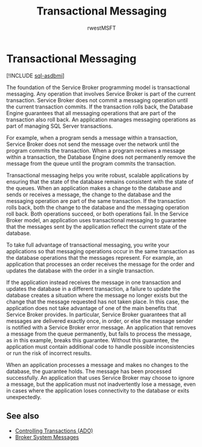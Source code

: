 ﻿---
title: Transactional Messaging
description: "The foundation of the Service Broker programming model is transactional messaging."
ms.prod: sql
ms.technology: configuration
ms.topic: conceptual
author: rwestMSFT
ms.author: randolphwest
ms.reviewer: mikeray, maghan
ms.date: "03/30/2022"
---

# Transactional Messaging

[!INCLUDE [sql-asdbmi](../../includes/applies-to-version/sql-asdbmi.md)]

The foundation of the Service Broker programming model is transactional messaging. Any operation that involves Service Broker is part of the current transaction. Service Broker does not commit a messaging operation until the current transaction commits. If the transaction rolls back, the Database Engine guarantees that all messaging operations that are part of the transaction also roll back. An application manages messaging operations as part of managing SQL Server transactions.

For example, when a program sends a message within a transaction, Service Broker does not send the message over the network until the program commits the transaction. When a program receives a message within a transaction, the Database Engine does not permanently remove the message from the queue until the program commits the transaction.

Transactional messaging helps you write robust, scalable applications by ensuring that the state of the database remains consistent with the state of the queues. When an application makes a change to the database and sends or receives a message, the change to the database and the messaging operation are part of the same transaction. If the transaction rolls back, both the change to the database and the messaging operation roll back. Both operations succeed, or both operations fail. In the Service Broker model, an application uses transactional messaging to guarantee that the messages sent by the application reflect the current state of the database.

To take full advantage of transactional messaging, you write your applications so that messaging operations occur in the same transaction as the database operations that the messages represent. For example, an application that processes an order receives the message for the order and updates the database with the order in a single transaction.

If the application instead receives the message in one transaction and updates the database in a different transaction, a failure to update the database creates a situation where the message no longer exists but the change that the message requested has not taken place. In this case, the application does not take advantage of one of the main benefits that Service Broker provides. In particular, Service Broker guarantees that all messages are delivered exactly once, in order, or else the message sender is notified with a Service Broker error message. An application that removes a message from the queue permanently, but fails to process the message, as in this example, breaks this guarantee. Without this guarantee, the application must contain additional code to handle possible inconsistencies or run the risk of incorrect results.

When an application processes a message and makes no changes to the database, the guarantee holds. The message has been processed successfully. An application that uses Service Broker may choose to ignore a message, but the application must not inadvertently lose a message, even in cases where the application loses connectivity to the database or exits unexpectedly.

## See also

- [Controlling Transactions (ADO)](../../ado/guide/data/controlling-transactions-ado.md)
- [Broker System Messages](broker-system-messages.md)